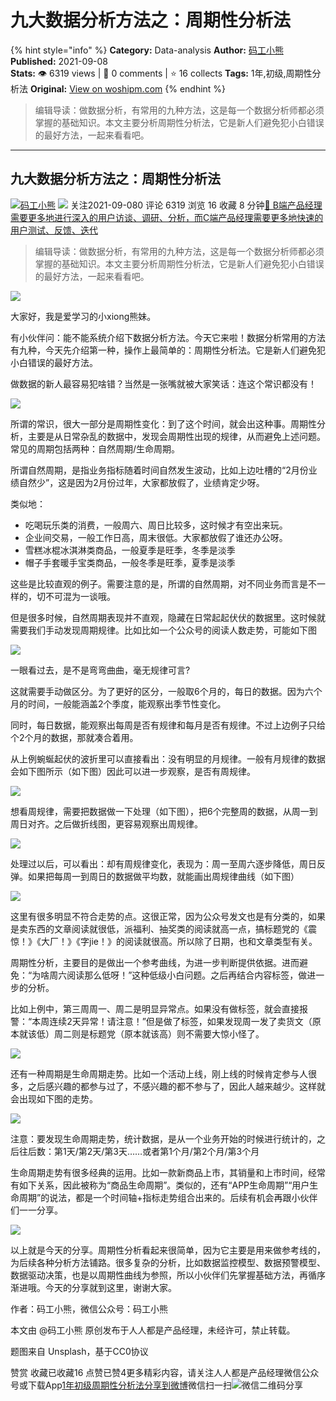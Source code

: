 # 九大数据分析方法之：周期性分析法
{% hint style="info" %}
**Category:** Data-analysis
**Author:** [码工小熊](https://www.woshipm.com/u/1285820)
**Published:** 2021-09-08  
**Stats:** 👁️ 6319 views | 💬 0 comments | ⭐ 16 collects
**Tags:** 1年,初级,周期性分析法
**Original:** [View on woshipm.com](https://www.woshipm.com/data-analysis/5126505.html)
{% endhint %}
> 编辑导读：做数据分析，有常用的九种方法，这是每一个数据分析师都必须掌握的基础知识。本文主要分析周期性分析法，它是新人们避免犯小白错误的最好方法，一起来看看吧。

---

## 九大数据分析方法之：周期性分析法

[![](https://static.woshipm.com/APP_U_202106_20210620005424_1343.jpeg?imageView2/1/w/72/h/72/q/100)](https://www.woshipm.com/u/1285820)[码工小熊](https://www.woshipm.com/u/1285820) ![](https://static.woshipm.com/tag/1101_1@2x.png) 关注2021-09-080 评论 6319 浏览 16 收藏 8 分钟[🔗 B端产品经理需要更多地进行深入的用户访谈、调研、分析，而C端产品经理需要更多地快速的用户测试、反馈、迭代](https://ke.qidianla.com/courses/bcpm)

> 编辑导读：做数据分析，有常用的九种方法，这是每一个数据分析师都必须掌握的基础知识。本文主要分析周期性分析法，它是新人们避免犯小白错误的最好方法，一起来看看吧。

![](https://image.woshipm.com/wp-files/2021/09/gUu9naRhX7WkR8BWU0VP.jpg)

大家好，我是爱学习的小xiong熊妹。

有小伙伴问：能不能系统介绍下数据分析方法。今天它来啦！数据分析常用的方法有九种，今天先介绍第一种，操作上最简单的：周期性分析法。它是新人们避免犯小白错误的最好方法。

做数据的新人最容易犯啥错？当然是一张嘴就被大家笑话：连这个常识都没有！

![](https://image.woshipm.com/wp-files/2021/09/xAy1TTaVF5EX83mPqN96.png)

所谓的常识，很大一部分是周期性变化：到了这个时间，就会出这种事。周期性分析，主要是从日常杂乱的数据中，发现会周期性出现的规律，从而避免上述问题。常见的周期包括两种：自然周期/生命周期。

所谓自然周期，是指业务指标随着时间自然发生波动，比如上边吐槽的“2月份业绩自然少”，这是因为2月份过年，大家都放假了，业绩肯定少呀。

类似地：

*   吃喝玩乐类的消费，一般周六、周日比较多，这时候才有空出来玩。
*   企业间交易，一般工作日高，周末很低。大家都放假了谁还办公呀。
*   雪糕冰棍冰淇淋类商品，一般夏季是旺季，冬季是淡季
*   帽子手套暖手宝类商品，一般冬季是旺季，夏季是淡季

这些是比较直观的例子。需要注意的是，所谓的自然周期，对不同业务而言是不一样的，切不可混为一谈哦。

但是很多时候，自然周期表现并不直观，隐藏在日常起起伏伏的数据里。这时候就需要我们手动发现周期规律。比如比如一个公众号的阅读人数走势，可能如下图

![](https://image.woshipm.com/wp-files/2021/09/Nht638AGxvRqvdohs9bi.png)

一眼看过去，是不是弯弯曲曲，毫无规律可言?

这就需要手动做区分。为了更好的区分，一般取6个月的，每日的数据。因为六个月的时间，一般能涵盖2个季度，能观察出季节性变化。

同时，每日数据，能观察出每周是否有规律和每月是否有规律。不过上边例子只给个2个月的数据，那就凑合着用。

从上例蜿蜒起伏的波折里可以直接看出：没有明显的月规律。一般有月规律的数据会如下图所示（如下图）因此可以进一步观察，是否有周规律。

![](https://image.woshipm.com/wp-files/2021/09/AZq3OyjCAyGTVANuhzHe.png)

想看周规律，需要把数据做一下处理（如下图），把6个完整周的数据，从周一到周日对齐。之后做折线图，更容易观察出周规律。

![](https://image.woshipm.com/wp-files/2021/09/G2SFtKwxATLWQE0d8cTE.png)

处理过以后，可以看出：却有周规律变化，表现为：周一至周六逐步降低，周日反弹。如果把每周一到周日的数据做平均数，就能画出周规律曲线（如下图）

![](https://image.woshipm.com/wp-files/2021/09/CjGNw6tNdBrL4N8Lp5Fk.png)

这里有很多明显不符合走势的点。这很正常，因为公众号发文也是有分类的，如果是卖东西的文章阅读就很低，派福利、抽奖类的阅读就高一点，搞标题党的《震惊！》《大厂！》《字jie！》的阅读就很高。所以除了日期，也和文章类型有关。

周期性分析，主要目的是做出一个参考曲线，为进一步判断提供依据。进而避免：“为啥周六阅读那么低呀！”这种低级小白问题。之后再结合内容标签，做进一步的分析。

比如上例中，第三周周一、周二是明显异常点。如果没有做标签，就会直接报警：“本周连续2天异常！请注意！”但是做了标签，如果发现周一发了卖货文（原本就该低）周二则是标题党（原本就该高）则不需要大惊小怪了。

![](https://image.woshipm.com/wp-files/2021/09/IPkuuYhgIUiai8gL1uU0.png)

还有一种周期是生命周期走势。比如一个活动上线，刚上线的时候肯定参与人很多，之后感兴趣的都参与过了，不感兴趣的都不参与了，因此人越来越少。这样就会出现如下图的走势。

![](https://image.woshipm.com/wp-files/2021/09/g6EgFQzCwVTbslADERYe.png)

注意：要发现生命周期走势，统计数据，是从一个业务开始的时候进行统计的，之后往后数：第1天/第2天/第3天……或者第1个月/第2个月/第3个月

生命周期走势有很多经典的运用。比如一款新商品上市，其销量和上市时间，经常有如下关系，因此被称为“商品生命周期”。类似的，还有“APP生命周期”“用户生命周期”的说法，都是一个时间轴+指标走势组合出来的。后续有机会再跟小伙伴们一一分享。

![](https://image.woshipm.com/wp-files/2021/09/StGtVTVdZ7JdKgddaG56.png)

以上就是今天的分享。周期性分析看起来很简单，因为它主要是用来做参考线的，为后续各种分析方法铺路。很多复杂的分析，比如数据监控模型、数据预警模型、数据驱动决策，也是以周期性曲线为参照，所以小伙伴们先掌握基础方法，再循序渐进哦。今天的分享就到这里，谢谢大家。

作者：码工小熊，微信公众号：码工小熊

本文由 @码工小熊 原创发布于人人都是产品经理，未经许可，禁止转载。

题图来自 Unsplash，基于CC0协议

赞赏 收藏已收藏16 点赞已赞4更多精彩内容，请关注人人都是产品经理微信公众号或下载App[1年](https://www.woshipm.com/tag/1%e5%b9%b4)[初级](https://www.woshipm.com/tag/%e5%88%9d%e7%ba%a7)[周期性分析法](https://www.woshipm.com/tag/%e5%91%a8%e6%9c%9f%e6%80%a7%e5%88%86%e6%9e%90%e6%b3%95)[分享到微博](https://service.weibo.com/share/share.php?appkey=2775287854&title=九大数据分析方法之：周期性分析法&url=https://www.woshipm.com/data-analysis/5126505.html&pic=https://image.woshipm.com/wp-files/2021/09/gUu9naRhX7WkR8BWU0VP.jpg)微信扫一扫![微信二维码](https://api.pwmqr.com/qrcode/create/?url=https://www.woshipm.com/data-analysis/5126505.html)分享